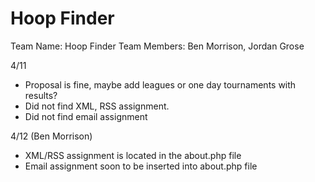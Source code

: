 # Hoop Finder

Team Name: Hoop Finder
Team Members: Ben Morrison, Jordan Grose

4/11 
- Proposal is fine, maybe add leagues or one day tournaments with results?
- Did not find XML, RSS assignment.
- Did not find email assignment

4/12 (Ben Morrison)
- XML/RSS assignment is located in the about.php file
- Email assignment soon to be inserted into about.php file